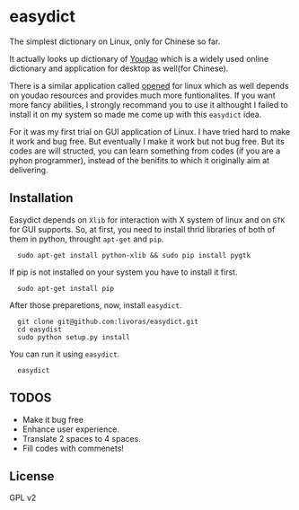 easydict
========

The simplest dictionary on Linux, only for Chinese so far. 

It actually looks up dictionary of [Youdao](http://www.youdao.com/) which is a widely used online dictionary and application for desktop as well(for Chinese). 

There is a similar application called [opened](https://github.com/justzx2011/openyoudao/) for linux which as well depends on youdao resources and provides much more funtionalites. If you want more fancy abilities, I strongly recommand you to use it althought I failed to install it on my system so made me come up with this `easydict` idea.

For it was my first trial on GUI application of Linux. I have tried hard to make it work and bug free. But eventually I make it work but not bug free. But its codes are will structed, you can learn something from codes (if you are a pyhon programmer), instead of the benifits to which it originally aim at delivering.

## Installation

Easydict depends on `Xlib` for interaction with X system of linux and on `GTK` for GUI supports. So, at first, you need to install thrid libraries of both of them in python, throught `apt-get` and `pip`.

```
  sudo apt-get install python-xlib && sudo pip install pygtk
```

If pip is not installed on your system you have to install it first.

```
  sudo apt-get install pip
```

After those preparetions, now, install `easydict`.

```
  git clone git@github.com:livoras/easydict.git
  cd easydist
  sudo python setup.py install
```

You can run it using `easydict`.

```
  easydict
```

## TODOS

* Make it bug free
* Enhance user experience.
* Translate 2 spaces to 4 spaces.
* Fill codes with commenets!

## License
GPL v2
